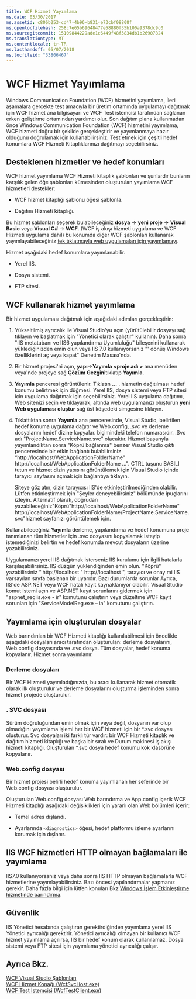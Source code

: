 ```yaml
---
title: WCF Hizmet Yayımlama
ms.date: 03/30/2017
ms.assetid: c806b253-cd47-4b96-b831-e73cbf08808f
ms.openlocfilehash: 258c7e65b69648477e58880f35b100a9378dc9c0
ms.sourcegitcommit: 15109844229ade1c6449f48f3834db1b26907824
ms.translationtype: MT
ms.contentlocale: tr-TR
ms.lasthandoff: 05/07/2018
ms.locfileid: "33806467"
---
```

# <a name="wcf-service-publishing"></a>WCF Hizmet Yayımlama
Windows Communication Foundation (WCF) hizmetini yayımlama, İleri aşamalara gerçekte test amacıyla bir üretim ortamında uygulamayı dağıtmak için WCF hizmet ana bilgisayarı ve WCF Test istemcisi tarafından sağlanan erken geliştirme ortamından yardımcı olur. Son dağıtım plana kullanmadan önce Windows Communication Foundation (WCF) hizmetini yayımlama, WCF hizmeti doğru bir şekilde gerçekleştirir ve yayımlanmaya hazır olduğunu doğrulamak için kullanabilirsiniz. Test etmek için çeşitli hedef konumlara WCF Hizmeti Kitaplıklarınızı dağıtmayı seçebilirsiniz.  
  
## <a name="supported-services-and-target-locations"></a>Desteklenen hizmetler ve hedef konumları  
 WCF hizmet yayımlama WCF Hizmeti kitaplık şablonları ve şunlardır bunların karşılık gelen öğe şablonları kümesinden oluşturulan yayımlama WCF hizmetleri destekler:  
  
-   WCF hizmet kitaplığı şablonu öğesi şablonla.  
  
-   Dağıtım Hizmeti kitaplığı.  
  
 Bu hizmet şablonları seçerek bulabileceğiniz **dosya** -> **yeni proje** -> **Visual Basic** veya **Visual C#**  ->  **WCF**. (WCF iş akışı hizmeti uygulama ve WCF Hizmeti uygulama dahil) bu konumda diğer WCF şablonları kullanarak yayımlayabileceğiniz [tek tıklatmayla web uygulamaları için yayımlamayı](https://msdn.microsoft.com/library/dd465337\(v=vs.110\).aspx).  
  
 Hizmet aşağıdaki hedef konumlara yayımlanabilir.  
  
-   Yerel IIS.  
  
-   Dosya sistemi.  
  
-   FTP sitesi.  
  
## <a name="using-wcf-service-publishing"></a>WCF kullanarak hizmet yayımlama  
 Bir hizmet uygulaması dağıtmak için aşağıdaki adımları gerçekleştirin:  
  
1.  Yükseltilmiş ayrıcalık ile Visual Studio'yu açın (yürütülebilir dosyayı sağ tıklayın ve başlatmak için "Yönetici olarak çalıştır" kullanın).  Daha sonra "IIS metatabanı ve IIS6 yapılandırma Uyumluluğu" bileşenini kullanarak yüklediğinizden emin olun veya IIS 7.0 kullanıyorsanız "' dönüş Windows özelliklerini aç veya kapat" Denetim Masası'nda.  
  
2.  Bir hizmet projesi'ni açın, **yapı**->**Yayımla \<proje adı >** ana menüden veya'nde projeye sağ **Çözüm Gezgini**tıklatıp **Yayımla**.  
  
3.  **Yayımla** penceresi görüntülenir. Tıklatın **...** . hizmetin dağıtılması hedef konumu belirtmek için düğmesi. Yerel IIS, dosya sistemi veya FTP sitesi için uygulama dağıtmak için seçebilirsiniz. Yerel IIS uygulama dağıtımı, Web sitenizi seçin ve tıklayarak, altında web uygulamanızı oluşturun **yeni Web uygulaması oluştur** sağ üst köşedeki simgesine tıklayın.  
  
4.  Tıklattıktan sonra **Yayımla** ana penceresinde, Visual Studio, belirtilen hedef konuma uygulama dağıtır ve Web.config, .svc ve derleme dosyalarını hedef dizine kopyalar. biçimindeki telefon numarasıdır. .Svc adı "ProjectName.ServiceName.svc" olacaktır. Hizmet başarıyla yayımlandıktan sonra "Köprü bağlanma" benzer Visual Studio çıktı penceresinde bir etkin bağlantı bulabilirsiniz “http://localhost/WebApplicationFolderName" http://localhost/WebApplicationFolderName ...". CTRL tuşunu BASILI tutun ve hizmet dizin yapısını görüntülemek için Visual Studio içinde tarayıcı sayfasını açmak için bağlantıya tıklayın.  
  
     Siteye göz atın, dizin tarayıcısı IIS'de etkinleştirilmediğinden olabilir. Lütfen etkinleştirmek için "Şeyler deneyebilirsiniz" bölümünde ipuçlarını izleyin. Alternatif olarak, doğrudan yazabileceğiniz"Köprü"http://localhost/WebApplicationFolderName" http://localhost/WebApplicationFolderName/ProjectName.ServiceName.svc"hizmet sayfanızı görüntülemek için.  
  
 Kullanabileceğiniz **Yayımla** derleme, yapılandırma ve hedef konumuna proje tanımlanan tüm hizmetler için .svc dosyasını kopyalamak isteyip istemediğinizi belirtin ve hedef konumda mevcut dosyaların üzerine yazabilirsiniz.  
  
 Uygulamanızı yerel IIS dağıtmak isterseniz IIS kurulumu için ilgili hatalarla karşılaşabilirsiniz. IIS düzgün yüklendiğinden emin olun. "Köprü" yazabilirsiniz “ http://localhost " http://localhost ", tarayıcı ve onay mi IIS varsayılan sayfa başlanan bir uyarıdır.  Bazı durumlarda sorunlar Ayrıca, IIS'de ASP.NET veya WCF hatalı kayıt kaynaklanıyor olabilir. Visual Studio komut istemi açın ve ASP.NET kayıt sorunlarını gidermek için "aspnet_regiis.exe - ir" komutunu çalıştırın veya düzeltme WCF kayıt sorunları için "ServiceModelReg.exe – ia" komutunu çalıştırın.  
  
## <a name="files-generated-for-publishing"></a>Yayımlama için oluşturulan dosyalar  
 Web barındırılan bir WCF Hizmeti kitaplığı kullanılabilmesi için öncelikle aşağıdaki dosyaları aracı tarafından oluşturulan: derleme dosyalarını, Web.config dosyasında ve .svc dosya. Tüm dosyalar, hedef konuma kopyalanır. Hizmet sonra yayımlanır.  
  
### <a name="assembly-files"></a>Derleme dosyaları  
 Bir WCF Hizmeti yayımladığınızda, bu aracı kullanarak hizmet otomatik olarak ilk oluşturulur ve derleme dosyalarını oluşturma işleminden sonra hizmet projede oluşturulur.  
  
### <a name="svc-file"></a>. SVC dosyası  
 Sürüm doğruluğundan emin olmak için veya değil, dosyanın var olup olmadığını yayımlama işlemi her bir WCF hizmeti için bir *.svc dosyası oluşturur. Svc dosyaları iki farklı tür vardır: bir WCF Hizmeti kitaplık ve dağıtım hizmeti kitaplığı ve başka bir sıralı ve Durum makinesi iş akışı hizmeti kitaplığı. Oluşturulan \*.svc dosya hedef konumu kök klasörüne kopyalanır.  
  
### <a name="webconfig-file"></a>Web.config dosyası  
 Bir hizmet projesi belirli hedef konuma yayımlanan her seferinde bir Web.config dosyası oluşturulur.  
  
 Oluşturulan Web.config dosyası Web barındırma ve App.config içerik WCF Hizmeti kitaplığı aşağıdaki değişiklikleri için yararlı olan Web bölümleri içerir:  
  
-   Temel adres dışlandı.  
  
-   Ayarlarında `<diagnostics>` öğesi, hedef platformu izleme ayarlarını korumak için dışlanır.  
  
## <a name="publishing-wcf-services-with-non-http-bindings-to-iis"></a>IIS WCF hizmetleri HTTP olmayan bağlamaları ile yayımlama  
 IIS7.0 kullanıyorsanız veya daha sonra IIS HTTP olmayan bağlamalarla WCF hizmetlerine yayımlayabilirsiniz. Bazı öncesi yapılandırmalar yapmanız gerekir. Daha fazla bilgi için lütfen konuları Bkz [Windows İşlem Etkinleştirme hizmetinde barındırma](../../../docs/framework/wcf/feature-details/hosting-in-windows-process-activation-service.md).  
  
## <a name="security"></a>Güvenlik  
 IIS Yönetici hesabında çalıştıran gerektirdiğinden yayımlama yerel IIS Yönetici ayrıcalığı gerektirir. Yönetici ayrıcalığı olmayan bir kullanıcı WCF hizmet yayımlama açılırsa, IIS bir hedef konum olarak kullanılamaz. Dosya sistemi veya FTP sitesi için yayımlama yönetici ayrıcalığı çalışır.  
  
## <a name="see-also"></a>Ayrıca Bkz.  
 [WCF Visual Studio Şablonları](../../../docs/framework/wcf/wcf-vs-templates.md)  
 [WCF Hizmet Konağı (WcfSvcHost.exe)](../../../docs/framework/wcf/wcf-service-host-wcfsvchost-exe.md)  
 [WCF Test İstemcisi (WcfTestClient.exe)](../../../docs/framework/wcf/wcf-test-client-wcftestclient-exe.md)
